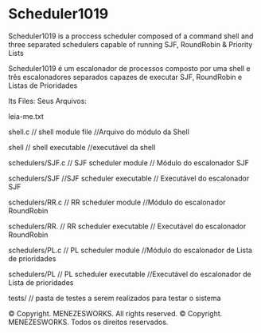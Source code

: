 Scheduler1019
=============

Scheduler1019 is a proccess scheduler composed of a command shell and three separated schedulers capable of running SJF, RoundRobin & Priority Lists 

Scheduler1019 é um escalonador de processos composto por uma shell e três escalonadores separados capazes de executar SJF, RoundRobin e Listas de Prioridades

Its Files:
Seus Arquivos:

leia-me.txt

shell.c  // shell module file //Arquivo do módulo da Shell

shell   // shell executable //executável da shell

schedulers/SJF.c // SJF scheduler module // Módulo do escalonador SJF

schedulers/SJF //SJF scheduler executable // Executável do escalonador SJF 

schedulers/RR.c // RR scheduler module //Módulo do escalonador RoundRobin

schedulers/RR. // RR scheduler executable // Executável do escalonador RoundRobin

schedulers/PL.c // PL scheduler module //Módulo do escalonador de Lista de prioridades

schedulers/PL // PL scheduler executable //Executável do escalonador de Lista de prioridades

tests/ // pasta de testes a serem realizados para testar o sistema


© Copyright. MENEZESWORKS. All rights reserved.
© Copyright. MENEZESWORKS. Todos os direitos reservados.



